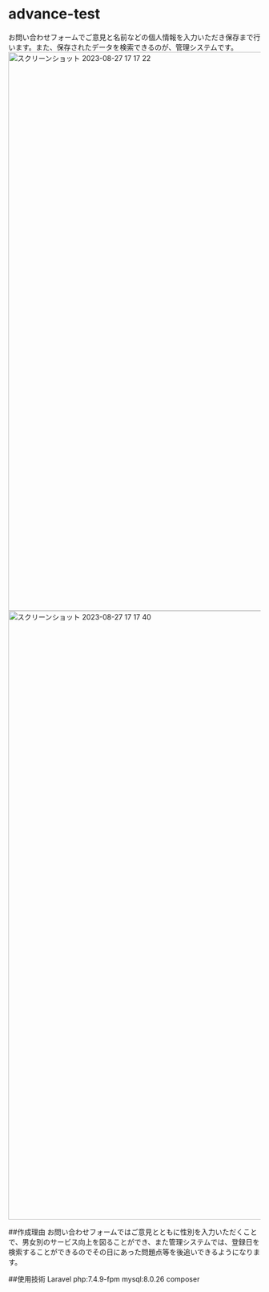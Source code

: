 # advance-test
お問い合わせフォームでご意見と名前などの個人情報を入力いただき保存まで行います。また、保存されたデータを検索できるのが、管理システムです。
<img width="1114" alt="スクリーンショット 2023-08-27 17 17 22" src="https://github.com/tanakayosiki/advance-test/assets/135409428/ace5ae82-d7b9-4e0f-bcad-208f53c998f6">
<img width="1214" alt="スクリーンショット 2023-08-27 17 17 40" src="https://github.com/tanakayosiki/advance-test/assets/135409428/ebf74fae-7485-414b-a4ee-62a83a342640">

##作成理由
お問い合わせフォームではご意見とともに性別を入力いただくことで、男女別のサービス向上を図ることができ、また管理システムでは、登録日を検索することができるのでその日にあった問題点等を後追いできるようになります。

##使用技術
Laravel
php:7.4.9-fpm
mysql:8.0.26
composer
